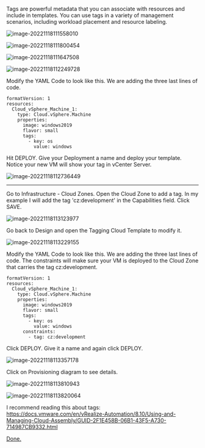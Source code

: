 Tags are powerful metadata that you can associate with resources and include in templates. You can use tags in a variety of management scenarios, including workload placement and resource labeling.

![image-20221118111558010](./assets/images/tagging/image-20221118111558010.png)

![image-20221118111800454](./assets/images/tagging/image-20221118111800454.png)

![image-20221118111647508](./assets/images/tagging/image-20221118111647508.png)

![image-20221118112249728](./assets/images/networkprofiles/image-20221118112249728.png)

Modify the YAML Code to look like this. We are adding the three last lines of code.

```
formatVersion: 1
resources:
  Cloud_vSphere_Machine_1:
    type: Cloud.vSphere.Machine
    properties:
      image: windows2019
      flavor: small
      tags: 
        - key: os
          value: windows
```



Hit DEPLOY. Give your Deployment a name and deploy your template. Notice your new VM will show your tag in vCenter Server.

![image-20221118112736449](./assets/images/tagging/image-20221118112736449.png)



------

Go to Infrastructure - Cloud Zones. Open the Cloud Zone to add a tag. In my example I will add the tag 'cz:development' in the Capabilities field. Click SAVE.

![image-20221118113123977](./assets/images/tagging/image-20221118113123977.png)

Go back to Design and open the Tagging Cloud Template to modify it.

![image-20221118113229155](./assets/images/networkprofiles/image-20221118113229155.png)

Modify the YAML Code to look like this. We are adding the three last lines of code. The constraints will make sure your VM is deployed to the Cloud Zone that carries the tag cz:development.

```
formatVersion: 1
resources:
  Cloud_vSphere_Machine_1:
    type: Cloud.vSphere.Machine
    properties:
      image: windows2019
      flavor: small
      tags: 
        - key: os
          value: windows
      constraints: 
        - tag: cz:development
```

Click DEPLOY. Give it a name and again click DEPLOY.

![image-20221118113357178](./assets/images/tagging/image-20221118113357178.png)

Click on Provisioning diagram to see details.

![image-20221118113810943](./assets/images/tagging/image-20221118113810943.png)

![image-20221118113820064](./assets/images/tagging/image-20221118113820064.png)

I recommend reading this about tags: https://docs.vmware.com/en/vRealize-Automation/8.10/Using-and-Managing-Cloud-Assembly/GUID-2F1E458B-06B1-43F5-A730-714987CB9332.html

[Done.](https://larols.github.io/vmware-aria/)